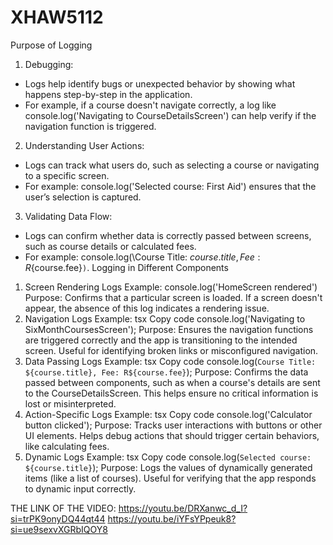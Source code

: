 # XHAW5112

Purpose of Logging
1. Debugging:
- Logs help identify bugs or unexpected behavior by showing what happens step-by-step in the application.
- For example, if a course doesn't navigate correctly, a log like console.log('Navigating to CourseDetailsScreen') can help verify if the navigation function is triggered.
2. Understanding User Actions:
- Logs can track what users do, such as selecting a course or navigating to a specific screen.
- For example: console.log('Selected course: First Aid') ensures that the user’s selection is captured.
3. Validating Data Flow:
- Logs can confirm whether data is correctly passed between screens, such as course details or calculated fees.
- For example: console.log(\Course Title: ${course.title}, Fee: R${course.fee}`)`.
Logging in Different Components
1. Screen Rendering Logs
Example: console.log('HomeScreen rendered')
Purpose: Confirms that a particular screen is loaded. If a screen doesn't appear, the absence of this log indicates a rendering issue.
2. Navigation Logs
Example:
tsx
Copy code
console.log('Navigating to SixMonthCoursesScreen');
Purpose: Ensures the navigation functions are triggered correctly and the app is transitioning to the intended screen. Useful for identifying broken links or misconfigured navigation.
3. Data Passing Logs
Example:
tsx
Copy code
console.log(`Course Title: ${course.title}, Fee: R${course.fee}`);
Purpose: Confirms the data passed between components, such as when a course's details are sent to the CourseDetailsScreen. This helps ensure no critical information is lost or misinterpreted.
4. Action-Specific Logs
Example:
tsx
Copy code
console.log('Calculator button clicked');
Purpose: Tracks user interactions with buttons or other UI elements. Helps debug actions that should trigger certain behaviors, like calculating fees.
5. Dynamic Logs
Example:
tsx
Copy code
console.log(`Selected course: ${course.title}`);
Purpose: Logs the values of dynamically generated items (like a list of courses). Useful for verifying that the app responds to dynamic input correctly.

THE LINK OF THE VIDEO:
https://youtu.be/DRXanwc_d_I?si=trPK9onyDQ44qt44
https://youtu.be/iYFsYPpeuk8?si=ue9sexvXGRbIQOY8
